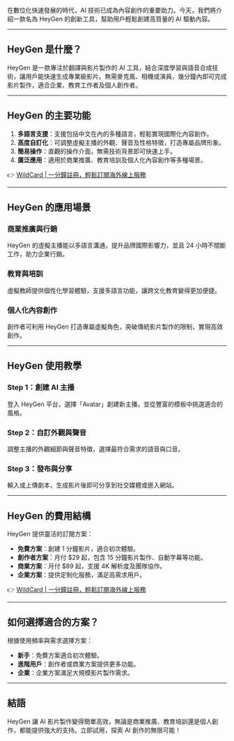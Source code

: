 在數位化快速發展的時代，AI 技術已成為內容創作的重要助力。今天，我們將介紹一款名為 HeyGen 的創新工具，幫助用戶輕鬆創建高質量的 AI 驅動內容。

---

## HeyGen 是什麼？

HeyGen 是一款專注於翻譯與影片製作的 AI 工具，結合深度學習與語音合成技術，讓用戶能快速生成專業級影片。無需麥克風、相機或演員，幾分鐘內即可完成影片製作，適合企業、教育工作者及個人創作者。

---

## HeyGen 的主要功能

1. **多語言支援**：支援包括中文在內的多種語言，輕鬆實現國際化內容創作。
2. **高度自訂化**：可調整虛擬主播的外觀、聲音及性格特徵，打造專屬品牌形象。
3. **簡易操作**：直觀的操作介面，無需技術背景即可快速上手。
4. **廣泛應用**：適用於商業推廣、教育培訓及個人化內容創作等多種場景。

👉 [WildCard | 一分鐘註冊，輕鬆訂閱海外線上服務](https://bit.ly/bewildcard)

---

## HeyGen 的應用場景

### 商業推廣與行銷
HeyGen 的虛擬主播能以多語言溝通，提升品牌國際影響力，並且 24 小時不間斷工作，助力企業行銷。

### 教育與培訓
虛擬教師提供個性化學習體驗，支援多語言功能，讓跨文化教育變得更加便捷。

### 個人化內容創作
創作者可利用 HeyGen 打造專屬虛擬角色，突破傳統影片製作的限制，實現高效創作。

---

## HeyGen 使用教學

### Step 1：創建 AI 主播
登入 HeyGen 平台，選擇「Avatar」創建新主播，並從豐富的模板中挑選適合的風格。

### Step 2：自訂外觀與聲音
調整主播的外觀細節與聲音特徵，選擇最符合需求的語音與口音。

### Step 3：發布與分享
輸入或上傳劇本，生成影片後即可分享到社交媒體或嵌入網站。

---

## HeyGen 的費用結構

HeyGen 提供靈活的訂閱方案：
- **免費方案**：創建 1 分鐘影片，適合初次體驗。
- **創作者方案**：月付 $29 起，包含 15 分鐘影片製作、自動字幕等功能。
- **商業方案**：月付 $89 起，支援 4K 解析度及團隊協作。
- **企業方案**：提供定制化服務，滿足高需求用戶。

👉 [WildCard | 一分鐘註冊，輕鬆訂閱海外線上服務](https://bit.ly/bewildcard)

---

## 如何選擇適合的方案？

根據使用頻率與需求選擇方案：
- **新手**：免費方案適合初次體驗。
- **進階用戶**：創作者或商業方案提供更多功能。
- **企業**：企業方案滿足大規模影片製作需求。

---

## 結語

HeyGen 讓 AI 影片製作變得簡單高效，無論是商業推廣、教育培訓還是個人創作，都能提供強大的支持。立即試用，探索 AI 創作的無限可能！